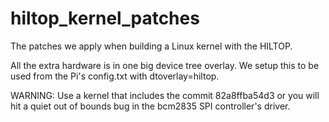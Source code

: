 # hiltop_kernel_patches

The patches we apply when building a Linux kernel with the HILTOP.

All the extra hardware is in one big device tree overlay. We setup this to be used from the Pi's config.txt with dtoverlay=hiltop.

WARNING: Use a kernel that includes the commit 82a8ffba54d3 or you will hit a quiet out of bounds bug in the bcm2835 SPI controller's driver.
